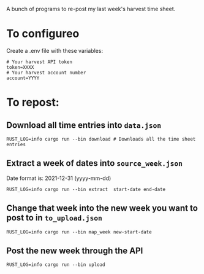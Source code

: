 A bunch of programs to re-post my last week's harvest time sheet.

# To configureo

Create a .env file with these variables:

    # Your harvest API token
    token=XXXX
    # Your harvest account number
    account=YYYY

# To repost: 
## Download all time entries into `data.json`

    RUST_LOG=info cargo run --bin download # Downloads all the time sheet entries

## Extract a week of dates into `source_week.json`

Date format is: 2021-12-31 (yyyy-mm-dd)

    RUST_LOG=info cargo run --bin extract  start-date end-date

## Change that week into the new week you want to post to in `to_upload.json`

    RUST_LOG=info cargo run --bin map_week new-start-date

## Post the new week through the API

    RUST_LOG=info cargo run --bin upload

